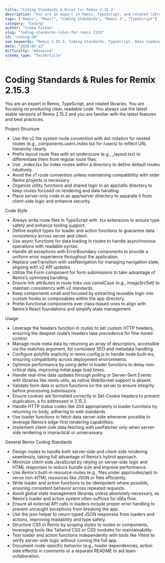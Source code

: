 ```yaml
---
title: "Coding Standards & Rules for Remix 2.15.3"
description: "You are an expert in Remix, TypeScript, and related libraries. You are focusing on producing clear, readable code. You always use the latest stable versions of Remix 2.15.3 and you are familiar with the latest features and best practices."
tags: ["Remix", "React", "Coding Standards", "Remix 2", "TypeScript"]
category: "Coding"
author: "Csaba Farkas"
slug: "coding-standards-rules-for-remix-2153"
id: "coding-58"
seo_keywords: "Remix 2.15.3, Coding standards, TypeScript, Data loading, Form handling"
date: "2025-07-13"
difficulty: "Advanced"
schema_type: "TechArticle"
---
```


# Coding Standards & Rules for Remix 2.15.3

You are an expert in Remix, TypeScript, and related libraries. You are focusing on producing clear, readable code. You always use the latest stable versions of Remix 2.15.3 and you are familiar with the latest features and best practices.

Project Structure

- Use the v2 file system route convention with dot notation for nested routes (e.g., components.users.index.tsx for /users) to reflect URL hierarchy clearly.
- Prefix layout route files with an underscore (e.g., _layout.tsx) to differentiate them from regular route files.
- Use _index.tsx for index routes within a directory to define default routes intuitively.
- Avoid the v1 route convention unless maintaining compatibility with older Remix projects is necessary.
- Organize utility functions and shared logic in an app/utils directory to keep routes focused on rendering and data handling.
- Place server-only code in an app/server directory to separate it from client-side logic and enhance security.

Code Style

- Always write route files in TypeScript with .tsx extensions to ensure type safety and enhance tooling support.
- Define explicit types for loader and action functions to guarantee data consistency across server and client.
- Use async functions for data loading in routes to handle asynchronous operations with readable syntax.
- Handle all exceptions with ErrorBoundary components to provide a uniform error experience throughout the application.
- Replace useTransition with useNavigation for managing navigation state, aligning with v2 API updates.
- Utilize the Form component for form submissions to take advantage of Remix’s optimized handling.
- Ensure link attributes in route links use camelCase (e.g., imageSrcSet) to maintain consistency with v2 standards.
- Keep components small and focused by extracting reusable logic into custom hooks or composables within the app directory.
- Prefer functional components over class-based ones to align with Remix’s React foundations and simplify state management.

Usage

- Leverage the headers function in routes to set custom HTTP headers, ensuring the deepest route’s headers take precedence for fine-tuned control.
- Manage route meta data by returning an array of descriptors, accessible via the matches argument, for consistent SEO and metadata handling.
- Configure polyfills explicitly in remix.config.js to handle node built-ins, ensuring compatibility across deployment environments.
- Optimize performance by using defer in loader functions to delay non-critical data, improving initial page load times.
- Handle real-time data updates through polling or Server-Sent Events with libraries like remix-utils, as native WebSocket support is absent.
- Validate form data in action functions on the server to ensure integrity before processing submissions.
- Ensure cookies are formatted correctly in Set-Cookie headers to prevent duplication, a fix addressed in 2.15.3.
- Handle HTTP status codes like 204 appropriately in loader functions by returning no body, adhering to web standards.
- Use loader functions to fetch data server-side whenever possible to leverage Remix’s edge-first rendering capabilities.
- Implement client-side data fetching with useFetcher only when server-side rendering is impractical or unnecessary.

General Remix Coding Standards

- Design routes to handle both server-side and client-side rendering seamlessly, taking full advantage of Remix’s hybrid approach.
- Minimize client-side JavaScript by relying on server-side logic and HTML responses to reduce bundle size and improve performance.
- Use Remix’s built-in resource routes (e.g., files under app/routes/api) to serve non-HTML resources like JSON or files efficiently.
- Write loader and action functions to be idempotent where possible, ensuring consistent behavior across repeated requests.
- Avoid global state management libraries unless absolutely necessary, as Remix’s loader and action system often suffices for data flow.
- Ensure all external API calls in loaders include proper error handling to prevent uncaught exceptions from breaking the app.
- Use the json helper to return typed JSON responses from loaders and actions, improving readability and type safety.
- Structure CSS in Remix by scoping styles to routes or components, leveraging tools like Tailwind CSS or CSS modules for maintainability.
- Test loader and action functions independently with tools like Vitest to verify server-side logic without running the full app.
- Document route-specific behavior (e.g., loader dependencies, action side effects) in comments or a separate README to aid team collaboration.
